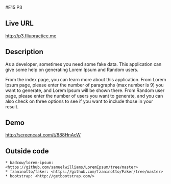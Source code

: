 #E15 P3
## Live URL
<http://p3.fliupractice.me>
## Description
As a developer, sometimes you need some fake data. This application can give some help on generating Lorem lpsum and Random users. 

From the index page, you can learn more about this application. From Lorem lpsum page, please enter the number of paragraphs (max number is 9) you want to generate, and Lorem lpsum will be shown there. From Random user page, please enter the number of users you want to generate, and you can also check on three options to see if you want to include those in your result.

## Demo
http://screencast.com/t/888HnAcW
## Outside code
	* badcow/lorem-ipsum: <https://github.com/samuelwilliams/LoremIpsum/tree/master>
	* fzaninotto/faker: <https://github.com/fzaninotto/Faker/tree/master>
	* bootstrap: <http://getbootstrap.com/>


